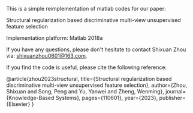 This is a simple reimplementation of matlab codes for our paper:

Structural regularization based discriminative multi-view unsupervised feature selection

Implementation platform: Matlab 2018a

If you have any questions, please don't hesitate to contact Shixuan Zhou via: shixuanzhou0601@163.com.

If you find the code is useful, please cite the following reference:

@article{zhou2023structural,
  title={Structural regularization based discriminative multi-view unsupervised feature selection},
  author={Zhou, Shixuan and Song, Peng and Yu, Yanwei and Zheng, Wenming},
  journal={Knowledge-Based Systems},
  pages={110601},
  year={2023},
  publisher={Elsevier}
}
